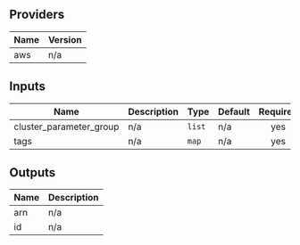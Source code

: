 ## Providers

| Name | Version |
|------|---------|
| aws | n/a |

## Inputs

| Name | Description | Type | Default | Required |
|------|-------------|------|---------|:-----:|
| cluster\_parameter\_group | n/a | `list` | n/a | yes |
| tags | n/a | `map` | n/a | yes |

## Outputs

| Name | Description |
|------|-------------|
| arn | n/a |
| id | n/a |

